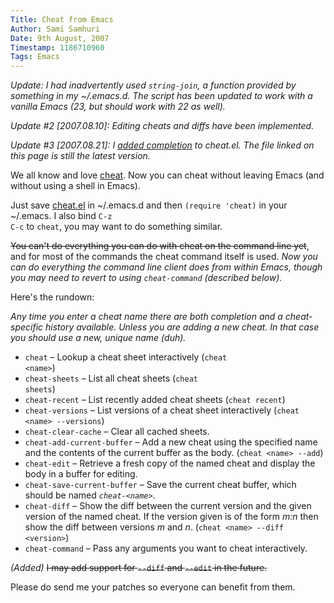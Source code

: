 ```yaml
---
Title: Cheat from Emacs
Author: Sami Samhuri
Date: 9th August, 2007
Timestamp: 1186710960
Tags: Emacs
---
```


*Update: I had inadvertently used <code>string-join</code>, a function provided by something in my ~/.emacs.d. The script has been updated to work with a vanilla Emacs (23, but should work with 22 as well).*

*Update #2 [2007.08.10]: Editing cheats and diffs have been implemented.*

*Update #3 [2007.08.21]: I <a href="/posts/2007/08/cheat-productively-in-emacs">added completion</a> to cheat.el. The file linked on this page is still the latest version.*

We all know and love <a href="http://cheat.errtheblog.com/">cheat</a>.  Now you can cheat without leaving Emacs (and without using a shell in Emacs).

Just save <a href="/f/cheat.el">cheat.el</a> in ~/.emacs.d and then <code>(require 'cheat)</code> in your ~/.emacs.  I also bind <code>C-z C-c</code> to <code>cheat</code>, you may want to do something similar.


<del>You can't do everything you can do with cheat on the command line yet</del>, and for most of the commands the cheat command itself is used. *Now you can do everything the command line client does from within Emacs, though you may need to revert to using <code>cheat-command</code> (described below).*

Here's the rundown:

*Any time you enter a cheat name there are both completion and a cheat-specific history available.  Unless you are adding a new cheat.  In that case you should use a new, unique name (duh).*

 * <code>cheat</code> – Lookup a cheat sheet interactively (<code>cheat &lt;name&gt;</code>)
 * <code>cheat-sheets</code> – List all cheat sheets (<code>cheat sheets</code>)
 * <code>cheat-recent</code> – List recently added cheat sheets (<code>cheat recent</code>)
 * <code>cheat-versions</code> – List versions of a cheat sheet interactively (<code>cheat &lt;name&gt; --versions</code>)
 * <code>cheat-clear-cache</code> – Clear all cached sheets.
 * <code>cheat-add-current-buffer</code> – Add a new cheat using the specified name and the contents of the current buffer as the body. (<code>cheat &lt;name&gt; --add</code>)
 * <code>cheat-edit</code> – Retrieve a fresh copy of the named cheat and display the body in a buffer for editing.
 * <code>cheat-save-current-buffer</code> – Save the current cheat buffer, which should be named <code>*cheat-&lt;name&gt;*</code>.
 * <code>cheat-diff</code> – Show the diff between the current version and the given version of the named cheat. If the version given is of the form <em>m:n</em> then show the diff between versions <em>m</em> and <em>n</em>. (<code>cheat &lt;name&gt; --diff &lt;version&gt;</code>)
 * <code>cheat-command</code> – Pass any arguments you want to cheat interactively.

*(Added)* <del>I may add support for <code>--diff</code> and <code>--edit</code> in the future.</del>

Please do send me your patches so everyone can benefit from them.

